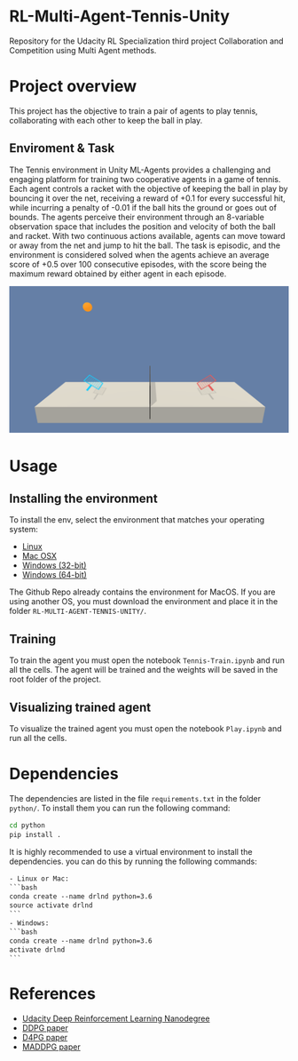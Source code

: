 # RL-Multi-Agent-Tennis-Unity
Repository for the Udacity RL Specialization third project Collaboration and Competition using Multi Agent methods.

# Project overview
This project has the objective to train a pair of agents to play tennis, collaborating with each other to keep the ball in play.

## Enviroment & Task
The Tennis environment in Unity ML-Agents provides a challenging and engaging platform for training two cooperative agents in a game of tennis. Each agent controls a racket with the objective of keeping the ball in play by bouncing it over the net, receiving a reward of +0.1 for every successful hit, while incurring a penalty of -0.01 if the ball hits the ground or goes out of bounds. The agents perceive their environment through an 8-variable observation space that includes the position and velocity of both the ball and racket. With two continuous actions available, agents can move toward or away from the net and jump to hit the ball. The task is episodic, and the environment is considered solved when the agents achieve an average score of +0.5 over 100 consecutive episodes, with the score being the maximum reward obtained by either agent in each episode.



<div align="center">
    <img src="tennis.png">
</div>

# Usage

## Installing the environment

To install the env, select the environment that matches your operating system:

- [Linux](https://s3-us-west-1.amazonaws.com/udacity-drlnd/P3/Tennis/Tennis_Linux.zip)
- [Mac OSX](https://s3-us-west-1.amazonaws.com/udacity-drlnd/P3/Tennis/Tennis.app.zip)
- [Windows (32-bit)](https://s3-us-west-1.amazonaws.com/udacity-drlnd/P3/Tennis/Tennis_Windows_x86.zip)
- [Windows (64-bit)](https://s3-us-west-1.amazonaws.com/udacity-drlnd/P3/Tennis/Tennis_Windows_x86_64.zip)

The Github Repo already contains the environment for MacOS. If you are using another OS, you must download the environment and place it in the folder `RL-MULTI-AGENT-TENNIS-UNITY/`.

## Training
To train the agent you must open the notebook `Tennis-Train.ipynb` and run all the cells. The agent will be trained and the weights will be saved in the root folder of the project.


## Visualizing trained agent
To visualize the trained agent you must open the notebook `Play.ipynb` and run all the cells.

# Dependencies
The dependencies are listed in the file `requirements.txt` in the folder `python/`. To install them you can run the following command:

```bash
cd python
pip install .
```

It is highly recommended to use a virtual environment to install the dependencies. you can do this by running the following commands:

	- Linux or Mac:
	```bash
	conda create --name drlnd python=3.6
	source activate drlnd
	```
	- Windows:
	```bash
	conda create --name drlnd python=3.6
	activate drlnd
	```


# References
- [Udacity Deep Reinforcement Learning Nanodegree](https://www.udacity.com/course/deep-reinforcement-learning-nanodegree--nd893)
- [DDPG paper](https://arxiv.org/pdf/1509.02971.pdf)
- [D4PG paper](https://arxiv.org/pdf/1804.08617.pdf)
- [MADDPG paper](https://arxiv.org/pdf/1706.02275.pdf)
